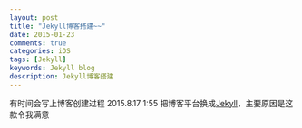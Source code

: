 ```yaml
---
layout: post
title: "Jekyll博客搭建~~"
date: 2015-01-23
comments: true
categories: iOS
tags: [Jekyll]
keywords: Jekyll blog
description: Jekyll博客搭建
---
```


有时间会写上博客创建过程 2015.8.17 1:55
把博客平台换成[Jekyll](http://jekyllcn.com/)，主要原因是这款令我满意
